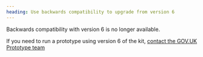 ```yaml
---
heading: Use backwards compatibility to upgrade from version 6
---
```


Backwards compatibility with version 6 is no longer available.

If you need to run a prototype using version 6 of the kit, [contact the GOV.UK Prototype team](support)
